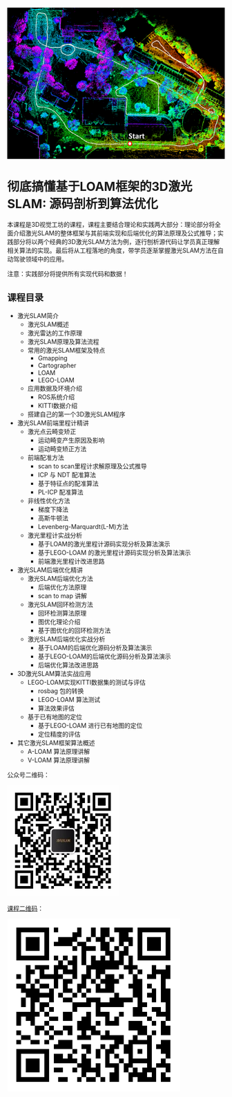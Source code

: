 ![](img/00/lidar_slam.png)
# 彻底搞懂基于LOAM框架的3D激光SLAM: 源码剖析到算法优化

本课程是3D视觉工坊的课程，课程主要结合理论和实践两大部分：理论部分将全面介绍激光SLAM的整体框架与其前端实现和后端优化的算法原理及公式推导；实践部分将以两个经典的3D激光SLAM方法为例，逐行刨析源代码让学员真正理解相关算法的实现。最后将从工程落地的角度，带学员逐渐掌握激光SLAM方法在自动驾驶领域中的应用。

注意：实践部分将提供所有实现代码和数据！

## 课程目录

- 激光SLAM简介
  + 激光SLAM概述
  + 激光雷达的工作原理
  + 激光SLAM原理及算法流程
  + 常用的激光SLAM框架及特点
    + Gmapping
    + Cartographer
    + LOAM
    + LEGO-LOAM
  + 应用数据及环境介绍
    + ROS系统介绍
    + KITTI数据介绍
  + 搭建自己的第一个3D激光SLAM程序
- 激光SLAM前端里程计精讲
  + 激光点云畸变矫正
    + 运动畸变产生原因及影响
    + 运动畸变矫正方法
  + 前端配准方法
    + scan to scan里程计求解原理及公式推导
    + ICP 与 NDT 配准算法
    + 基于特征点的配准算法
    + PL-ICP 配准算法
  + 非线性优化方法
    + 梯度下降法
    + 高斯牛顿法
    + Levenberg-Marquardt(L-M)方法
  + 激光里程计实战分析
    + 基于LOAM的激光里程计源码实现分析及算法演示
    + 基于LEGO-LOAM 的激光里程计源码实现分析及算法演示
    + 前端激光里程计改进思路
- 激光SLAM后端优化精讲
  + 激光SLAM后端优化方法
    + 后端优化方法原理
    + scan to map 讲解
  + 激光SLAM回环检测方法
    + 回环检测算法原理
    + 图优化理论介绍
    + 基于图优化的回环检测方法
  + 激光SLAM后端优化实战分析
    + 基于LOAM的后端优化源码分析及算法演示
    + 基于LEGO-LOAM的后端优化源码分析及算法演示
    + 后端优化算法改进思路
- 3D激光SLAM算法实战应用
  + LEGO-LOAM实现KITTI数据集的测试与评估
    + rosbag 包的转换
    + LEGO-LOAM 算法测试
    + 算法效果评估
  + 基于已有地图的定位
    + 基于LEGO-LOAM 进行已有地图的定位
    + 定位精度的评估
- 其它激光SLAM框架算法概述
  + A-LOAM 算法原理讲解
  + V-LOAM 算法原理讲解


公众号二维码：

![](img/00/3D视觉工坊.jpg)

[课程二维码](https://lgo.h5.xeknow.com/s/4EcnxD)：

![](img/00/lidar_slam_lesson.png)
